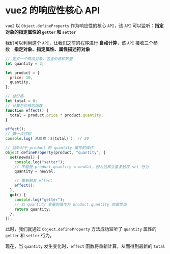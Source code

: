 # vue2 的响应性核心 API

`vue2` 以 `Object.defineProperty` 作为响应性的核心 `API`，该 `API` 可以监听：**指定对象的指定属性的 `getter` 和 `setter`**

我们可以利用这个 `API`，让我们之前的程序进行 **自动计算**，该 `API` 接收三个参数：**指定对象、指定属性、属性描述符对象**

```js
// 定义一个商品对象，包含价格和数量
let quantity = 2;

let product = {
  price: 10,
  quantity,
};

// 总价格
let total = 0;
// 计算总价格的函数
function effect() {
  total = product.price * product.quantity;
}

effect();
// 第一次打印
console.log(`总价格：${total}`); // 20

// 监听对于 product 的 quantity 属性的操作
Object.defineProperty(product, "quantity", {
  set(newVal) {
    console.log("setter");
    // 不能是 product.quantity = newVal，因为这样会重复触发 set 行为
    quantity = newVal;

    // 重新触发 effect
    effect();
  },
  get() {
    console.log("getter");
    // 以 quantity 变量的值作为 product.quantity 的属性值
    return quantity;
  },
});
```

此时，我们就通过 `Object.defineProperty` 方法成功监听了 `quantity` 属性的 `getter` 和 `setter` 行为。

现在，当 `quantity` 发生变化时，`effect` 函数将重新计算，从而得到最新的 `total`
